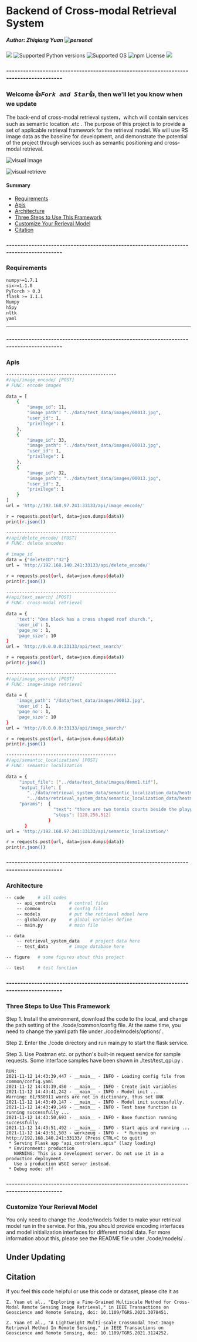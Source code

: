 # Backend of Cross-modal Retrieval System
##### Author: Zhiqiang Yuan ![personal](https://img.shields.io/badge/NIST--xiaoyuan1996-green.svg?logo=angular&style=for-the-badge)

<a href="https://github.com/xiaoyuan1996/retrievalSystem"><img src="https://travis-ci.org/Cadene/block.bootstrap.pytorch.svg?branch=master"/></a>
![Supported Python versions](https://img.shields.io/badge/python-3.7-blue.svg)
![Supported OS](https://img.shields.io/badge/Supported%20OS-Linux-yellow.svg)
![npm License](https://img.shields.io/npm/l/mithril.svg)
<a href="https://pypi.org/project/mitype/"><img src="https://img.shields.io/pypi/v/mitype.svg"></a>


### -------------------------------------------------------------------------------------
### Welcome :+1:_<big>`Fork and Star`</big>_:+1:, then we'll let you know when we update

The back-end of cross-modal retrieval system，wihch will contain services such as semantic location .etc .
The purpose of this project is to provide a set of applicable retrieval framework for the retrieval model.
We will use RS image data as the baseline for development, and demonstrate the potential of the project through services such as semantic positioning and cross-modal retrieval.

![visual image](./figure/location.jpg)

![visual retrieve](./figure/retrieve_sample.gif)


#### Summary

* [Requirements](#requirements)
* [Apis](#apis)
* [Architecture](#architecture)
* [Three Steps to Use This Framework](#three-steps-to-use-this-framework)
* [Customize Your Rerieval Model](#customize-your-rerieval-model)
* [Citation](#citation)
### -------------------------------------------------------------------------------------
### Requirements
```bash
numpy>=1.7.1
six>=1.1.0
PyTorch > 0.3
flask >= 1.1.1
Numpy
h5py
nltk
yaml
```
------------------------------------------

### -------------------------------------------------------------------------------------
### Apis
```bash
------------------------------------------
#/api/image_encode/ [POST]  
# FUNC: encode images
   
data = [
    {
        "image_id": 11,
        "image_path": "../data/test_data/images/00013.jpg",
        "user_id": 1,
        "privilege": 1
    },
    {
        "image_id": 33,
        "image_path": "../data/test_data/images/00013.jpg",
        "user_id": 1,
        "privilege": 1
    },
    {
        "image_id": 32,
        "image_path": "../data/test_data/images/00013.jpg",
        "user_id": 2,
        "privilege": 1
    }
]
url = 'http://192.168.97.241:33133/api/image_encode/'

r = requests.post(url, data=json.dumps(data))
print(r.json())
```

```bash
------------------------------------------
#/api/delete_encode/ [POST]  
# FUNC: delete encodes
   
# image_id
data = {"deleteID":"32"}
url = 'http://192.168.140.241:33133/api/delete_encode/'

r = requests.post(url, data=json.dumps(data))
print(r.json())
```

```bash
------------------------------------------
#/api/text_search/ [POST]  
# FUNC: cross-modal retrieval 
   
data = {
    'text': "One block has a cross shaped roof church.",
    'user_id': 1,
    'page_no': 1,
    'page_size': 10
}
url = 'http://0.0.0.0:33133/api/text_search/'

r = requests.post(url, data=json.dumps(data))
print(r.json())
```

```bash
------------------------------------------
#/api/image_search/ [POST]  
# FUNC: image-image retrieval 
   
data = {
    'image_path': "/data/test_data/images/00013.jpg",
    'user_id': 1,
    'page_no': 1,
    'page_size': 10
}
url = 'http://0.0.0.0:33133/api/image_search/'

r = requests.post(url, data=json.dumps(data))
print(r.json())
```

```bash
------------------------------------------
#/api/semantic_localization/ [POST]  
# FUNC: semantic localization
   
data = {
     "input_file": ["../data/test_data/images/demo1.tif"],
     "output_file": [
        "../data/retrieval_system_data/semantic_localization_data/heatmap.png",
        "../data/retrieval_system_data/semantic_localization_data/heatmap_add.png"],
     "params":  {
                  "text": "there are two tennis courts beside the playground",
                  "steps": [128,256,512]
                }
       }
url = 'http://192.168.97.241:33133/api/semantic_localization/'

r = requests.post(url, data=json.dumps(data))
print(r.json())
```

### -------------------------------------------------------------------------------------
### Architecture

```bash
-- code     # all codes
    -- api_controls     # control files
    -- common           # config file
    -- models           # put the retrieval mdoel here
    -- globalvar.py     # global varibles define
    -- main.py          # main file

-- data
    -- retrieval_system_data    # project data here
    -- test_data        # image database here

-- figure   # some figures about this project

-- test     # test function
```

### -------------------------------------------------------------------------------------
### Three Steps to Use This Framework

Step 1. Install the environment, download the code to the local, and change the path setting of the ./code/common/config file. At the same time, you need to change the yaml path file under ./code/models/options/ .

Step 2. Enter the ./code directory and run main.py to start the flask service.

Step 3. Use Postman etc. or python's built-in request service for sample requests. Some interface samples have been shown in ./test/test_qpi.py .

```
RUN:
2021-11-12 14:43:39,447 - __main__ - INFO - Loading config file from common/config.yaml
2021-11-12 14:43:39,450 - __main__ - INFO - Create init variables
2021-11-12 14:43:41,242 - __main__ - INFO - Model init ...
Warning: 61/930911 words are not in dictionary, thus set UNK
2021-11-12 14:43:49,147 - __main__ - INFO - Model init successfully.
2021-11-12 14:43:49,149 - __main__ - INFO - Test base function is running successfully ...
2021-11-12 14:43:50,693 - __main__ - INFO - Base function running successfully.
2021-11-12 14:43:51,492 - __main__ - INFO - Start apis and running ...
2021-11-12 14:43:51,503 - werkzeug - INFO -  * Running on http://192.168.140.241:33133/ (Press CTRL+C to quit)
 * Serving Flask app "api_controlers.apis" (lazy loading)
 * Environment: production
   WARNING: This is a development server. Do not use it in a production deployment.
   Use a production WSGI server instead.
 * Debug mode: off
```

### -------------------------------------------------------------------------------------
### Customize Your Rerieval Model

You only need to change the ./code/models folder to make your retrieval model run in the service. For this, you should provide encoding interfaces and model initialization interfaces for different modal data. For more information about this, please see the README file under ./code/models/ .



## Under Updating

## Citation
If you feel this code helpful or use this code or dataset, please cite it as
```
Z. Yuan et al., "Exploring a Fine-Grained Multiscale Method for Cross-Modal Remote Sensing Image Retrieval," in IEEE Transactions on Geoscience and Remote Sensing, doi: 10.1109/TGRS.2021.3078451.

Z. Yuan et al., "A Lightweight Multi-scale Crossmodal Text-Image Retrieval Method In Remote Sensing," in IEEE Transactions on Geoscience and Remote Sensing, doi: 10.1109/TGRS.2021.3124252.
```


